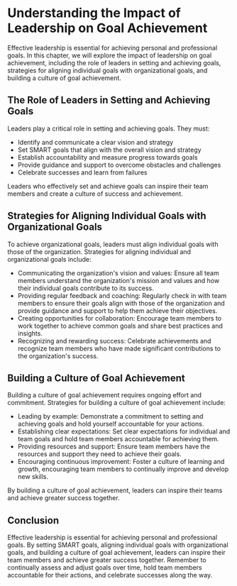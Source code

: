 Understanding the Impact of Leadership on Goal Achievement
====================================================================================================================

Effective leadership is essential for achieving personal and professional goals. In this chapter, we will explore the impact of leadership on goal achievement, including the role of leaders in setting and achieving goals, strategies for aligning individual goals with organizational goals, and building a culture of goal achievement.

The Role of Leaders in Setting and Achieving Goals
--------------------------------------------------

Leaders play a critical role in setting and achieving goals. They must:

* Identify and communicate a clear vision and strategy
* Set SMART goals that align with the overall vision and strategy
* Establish accountability and measure progress towards goals
* Provide guidance and support to overcome obstacles and challenges
* Celebrate successes and learn from failures

Leaders who effectively set and achieve goals can inspire their team members and create a culture of success and achievement.

Strategies for Aligning Individual Goals with Organizational Goals
------------------------------------------------------------------

To achieve organizational goals, leaders must align individual goals with those of the organization. Strategies for aligning individual and organizational goals include:

* Communicating the organization's vision and values: Ensure all team members understand the organization's mission and values and how their individual goals contribute to its success.
* Providing regular feedback and coaching: Regularly check in with team members to ensure their goals align with those of the organization and provide guidance and support to help them achieve their objectives.
* Creating opportunities for collaboration: Encourage team members to work together to achieve common goals and share best practices and insights.
* Recognizing and rewarding success: Celebrate achievements and recognize team members who have made significant contributions to the organization's success.

Building a Culture of Goal Achievement
--------------------------------------

Building a culture of goal achievement requires ongoing effort and commitment. Strategies for building a culture of goal achievement include:

* Leading by example: Demonstrate a commitment to setting and achieving goals and hold yourself accountable for your actions.
* Establishing clear expectations: Set clear expectations for individual and team goals and hold team members accountable for achieving them.
* Providing resources and support: Ensure team members have the resources and support they need to achieve their goals.
* Encouraging continuous improvement: Foster a culture of learning and growth, encouraging team members to continually improve and develop new skills.

By building a culture of goal achievement, leaders can inspire their teams and achieve greater success together.

Conclusion
----------

Effective leadership is essential for achieving personal and professional goals. By setting SMART goals, aligning individual goals with organizational goals, and building a culture of goal achievement, leaders can inspire their team members and achieve greater success together. Remember to continually assess and adjust goals over time, hold team members accountable for their actions, and celebrate successes along the way.
